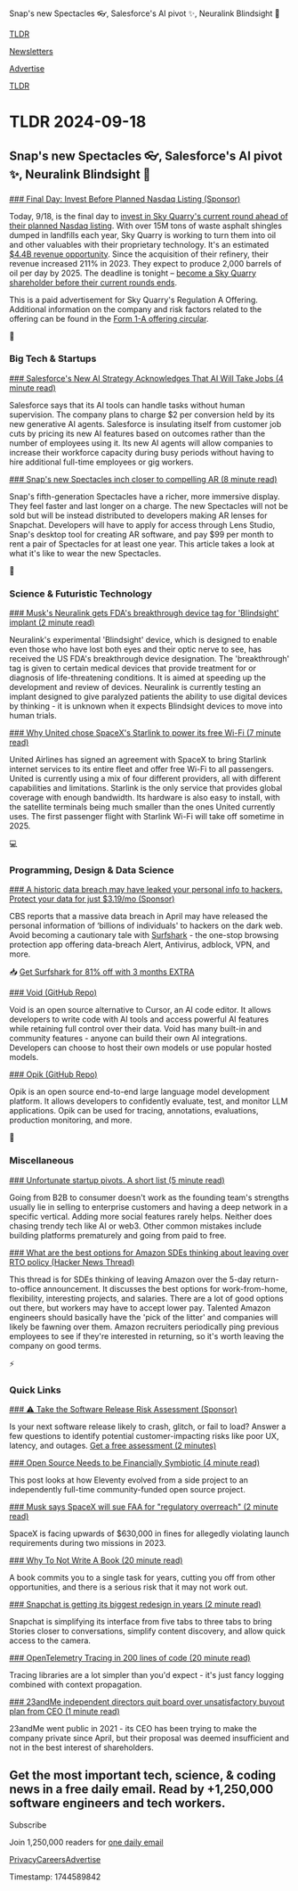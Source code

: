 Snap's new Spectacles 👓, Salesforce's AI pivot ✨, Neuralink Blindsight 👀

[TLDR](/)

[Newsletters](/newsletters)

[Advertise](https://advertise.tldr.tech/)

[TLDR](/)

# TLDR 2024-09-18

## Snap's new Spectacles 👓, Salesforce's AI pivot ✨, Neuralink Blindsight 👀

### 

[### Final Day: Invest Before Planned Nasdaq Listing (Sponsor)](http://investor.skyquarry.com/?utm_source=dmrskyquarrylandingpage&amp;utm_medium=partnership30-362_09-18&amp;tnames=partnership30-362_09-18_16197296967)

Today, 9/18, is the final day to [invest in Sky Quarry's current round ahead of their planned Nasdaq listing](http://investor.skyquarry.com/?utm_source=dmrskyquarrylandingpage&utm_medium=partnership30-362_09-18&tnames=partnership30-362_09-18_16197296967). With over 15M tons of waste asphalt shingles dumped in landfills each year, Sky Quarry is working to turn them into oil and other valuables with their proprietary technology. It's an estimated [$4.4B revenue opportunity](http://investor.skyquarry.com/?utm_source=dmrskyquarrylandingpage&utm_medium=partnership30-362_09-18&tnames=partnership30-362_09-18_16197296967). Since the acquisition of their refinery, their revenue increased 211% in 2023. They expect to produce 2,000 barrels of oil per day by 2025. The deadline is tonight – [become a Sky Quarry shareholder before their current rounds ends](http://investor.skyquarry.com/?utm_source=dmrskyquarrylandingpage&utm_medium=partnership30-362_09-18&tnames=partnership30-362_09-18_16197296967).

This is a paid advertisement for Sky Quarry's Regulation A Offering. Additional information on the company and risk factors related to the offering can be found in the [Form 1-A offering circular](http://investor.skyquarry.com/?utm_source=dmrskyquarrylandingpage&utm_medium=partnership30-362_09-18&tnames=partnership30-362_09-18_16197296967).

📱

### Big Tech & Startups

[### Salesforce's New AI Strategy Acknowledges That AI Will Take Jobs (4 minute read)](https://finance.yahoo.com/news/salesforce-ai-strategy-acknowledges-ai-120000175.html?utm_source=tldrnewsletter)

Salesforce says that its AI tools can handle tasks without human supervision. The company plans to charge $2 per conversion held by its new generative AI agents. Salesforce is insulating itself from customer job cuts by pricing its new AI features based on outcomes rather than the number of employees using it. Its new AI agents will allow companies to increase their workforce capacity during busy periods without having to hire additional full-time employees or gig workers.

[### Snap's new Spectacles inch closer to compelling AR (8 minute read)](https://www.theverge.com/2024/9/17/24245572/snap-spectacles-ar-developers-evan-spiegel?utm_source=tldrnewsletter)

Snap's fifth-generation Spectacles have a richer, more immersive display. They feel faster and last longer on a charge. The new Spectacles will not be sold but will be instead distributed to developers making AR lenses for Snapchat. Developers will have to apply for access through Lens Studio, Snap's desktop tool for creating AR software, and pay $99 per month to rent a pair of Spectacles for at least one year. This article takes a look at what it's like to wear the new Spectacles.

🚀

### Science & Futuristic Technology

[### Musk's Neuralink gets FDA's breakthrough device tag for 'Blindsight' implant (2 minute read)](https://www.reuters.com/business/healthcare-pharmaceuticals/musks-neuralink-receives-fdas-breakthrough-device-tag-brain-implant-2024-09-17/?utm_source=tldrnewsletter)

Neuralink's experimental 'Blindsight' device, which is designed to enable even those who have lost both eyes and their optic nerve to see, has received the US FDA's breakthrough device designation. The 'breakthrough' tag is given to certain medical devices that provide treatment for or diagnosis of life-threatening conditions. It is aimed at speeding up the development and review of devices. Neuralink is currently testing an implant designed to give paralyzed patients the ability to use digital devices by thinking - it is unknown when it expects Blindsight devices to move into human trials.

[### Why United chose SpaceX's Starlink to power its free Wi-Fi (7 minute read)](https://techcrunch.com/2024/09/17/why-united-chose-spacexs-starlink-to-power-its-free-wifi/?utm_source=tldrnewsletter)

United Airlines has signed an agreement with SpaceX to bring Starlink internet services to its entire fleet and offer free Wi-Fi to all passengers. United is currently using a mix of four different providers, all with different capabilities and limitations. Starlink is the only service that provides global coverage with enough bandwidth. Its hardware is also easy to install, with the satellite terminals being much smaller than the ones United currently uses. The first passenger flight with Starlink Wi-Fi will take off sometime in 2025.

💻

### Programming, Design & Data Science

[### A historic data breach may have leaked your personal info to hackers. Protect your data for just $3.19/mo (Sponsor)](https://get.surfshark.net/aff_c?offer_id=1372&amp;aff_id=16286&amp;url_id=2064&amp;utm_source=tldrnewsletter)

CBS reports that a massive data breach in April may have released the personal information of ‘billions of individuals' to hackers on the dark web. Avoid becoming a cautionary tale with [Surfshark](https://get.surfshark.net/aff_c?offer_id=1372&aff_id=16286&url_id=2064) - the one-stop browsing protection app offering data-breach Alert, Antivirus, adblock, VPN, and more.

📥 [Get Surfshark for 81% off with 3 months EXTRA](https://get.surfshark.net/aff_c?offer_id=1372&aff_id=16286&url_id=2064)

[### Void (GitHub Repo)](https://github.com/voideditor/void?utm_source=tldrnewsletter)

Void is an open source alternative to Cursor, an AI code editor. It allows developers to write code with AI tools and access powerful AI features while retaining full control over their data. Void has many built-in and community features - anyone can build their own AI integrations. Developers can choose to host their own models or use popular hosted models.

[### Opik (GitHub Repo)](https://github.com/comet-ml/opik?utm_source=tldrnewsletter)

Opik is an open source end-to-end large language model development platform. It allows developers to confidently evaluate, test, and monitor LLM applications. Opik can be used for tracing, annotations, evaluations, production monitoring, and more.

🎁

### Miscellaneous

[### Unfortunate startup pivots. A short list (5 minute read)](https://threadreaderapp.com/thread/1836130892575838674.html?utm_source=tldrnewsletter)

Going from B2B to consumer doesn't work as the founding team's strengths usually lie in selling to enterprise customers and having a deep network in a specific vertical. Adding more social features rarely helps. Neither does chasing trendy tech like AI or web3. Other common mistakes include building platforms prematurely and going from paid to free.

[### What are the best options for Amazon SDEs thinking about leaving over RTO policy (Hacker News Thread)](https://news.ycombinator.com/item?id=41563621&amp;utm_source=tldrnewsletter)

This thread is for SDEs thinking of leaving Amazon over the 5-day return-to-office announcement. It discusses the best options for work-from-home, flexibility, interesting projects, and salaries. There are a lot of good options out there, but workers may have to accept lower pay. Talented Amazon engineers should basically have the 'pick of the litter' and companies will likely be fawning over them. Amazon recruiters periodically ping previous employees to see if they're interested in returning, so it's worth leaving the company on good terms.

⚡

### Quick Links

[### ⚠️ Take the Software Release Risk Assessment (Sponsor)](https://launchdarkly.com/risk-meter/?utm_medium=news_pod&amp;utm_source=tldr&amp;utm_campaign=Q3FY25_derisk-innovation_quick-links_09-18&amp;utm_content=risk-meter)

Is your next software release likely to crash, glitch, or fail to load? Answer a few questions to identify potential customer-impacting risks like poor UX, latency, and outages. [Get a free assessment (2 minutes)](https://launchdarkly.com/risk-meter/?utm_medium=news_pod&utm_source=tldr&utm_campaign=Q3FY25_derisk-innovation_quick-links_09-18&utm_content=risk-meter)

[### Open Source Needs to be Financially Symbiotic (4 minute read)](https://www.zachleat.com/web/symbiotic-open-source/?utm_source=tldrnewsletter)

This post looks at how Eleventy evolved from a side project to an independently full-time community-funded open source project.

[### Musk says SpaceX will sue FAA for "regulatory overreach" (2 minute read)](https://www.axios.com/2024/09/17/elon-musk-spacex-fines-faa-violations?utm_source=tldrnewsletter)

SpaceX is facing upwards of $630,000 in fines for allegedly violating launch requirements during two missions in 2023.

[### Why To Not Write A Book (20 minute read)](https://gwern.net/book-writing?utm_source=tldrnewsletter)

A book commits you to a single task for years, cutting you off from other opportunities, and there is a serious risk that it may not work out.

[### Snapchat is getting its biggest redesign in years (2 minute read)](https://www.theverge.com/2024/9/17/24246999/snapchat-redesign-three-tabs-stories-spotlight?utm_source=tldrnewsletter)

Snapchat is simplifying its interface from five tabs to three tabs to bring Stories closer to conversations, simplify content discovery, and allow quick access to the camera.

[### OpenTelemetry Tracing in 200 lines of code (20 minute read)](https://jeremymorrell.dev/blog/minimal-js-tracing/?utm_source=tldrnewsletter)

Tracing libraries are a lot simpler than you'd expect - it's just fancy logging combined with context propagation.

[### 23andMe independent directors quit board over unsatisfactory buyout plan from CEO (1 minute read)](https://www.reuters.com/business/healthcare-pharmaceuticals/23andme-independent-directors-quit-board-over-unsatisfactory-buyout-plan-ceo-2024-09-17/?utm_source=tldrnewsletter)

23andMe went public in 2021 - its CEO has been trying to make the company private since April, but their proposal was deemed insufficient and not in the best interest of shareholders.

## Get the most important tech, science, & coding news in a free daily email. Read by +1,250,000 software engineers and tech workers.

Subscribe

Join 1,250,000 readers for [one daily email](/api/latest/tech)

[Privacy](/privacy)[Careers](https://jobs.ashbyhq.com/tldr.tech)[Advertise](/tech/advertise)

Timestamp: 1744589842
